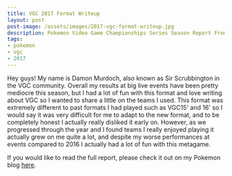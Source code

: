 ```yaml
---
title: VGC 2017 Format Writeup
layout: post
post-image: /assets/images/2017-vgc-format-writeup.jpg
description: Pokemon Video Game Championships Series Season Report From 2017. [Hatenablog Link]
tags:
- pokemon
- vgc
- 2017
---
```


Hey guys! My name is Damon Murdoch, also known as Sir Scrubbington in the VGC community. Overall my results at big live events have been pretty mediocre this season, but I had a lot of fun with this format and love writing about VGC so I wanted to share a little on the teams I used. This format was extremely different to past formats I had played such as VGC15' and 16' so I would say it was very difficult for me to adapt to the new format, and to be completely honest I actually really disliked it early on. However, as we progressed through the year and I found teams I really enjoyed playing it actually grew on me quite a lot, and despite my worse performances at events compared to 2016 I actually had a lot of fun with this metagame. 

If you would like to read the full report, please check it out on my Pokemon blog [here](http://sir-scrubbington.hatenablog.com/entry/2018/02/22/224858).